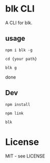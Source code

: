 # blk CLI

A CLI for blk.

## usage

```npm i blk -g```

```cd {your path}```

```blk g```

done

## Dev

```npm install```

```npm link```

```blk```

# License

MIT - see LICENSE

